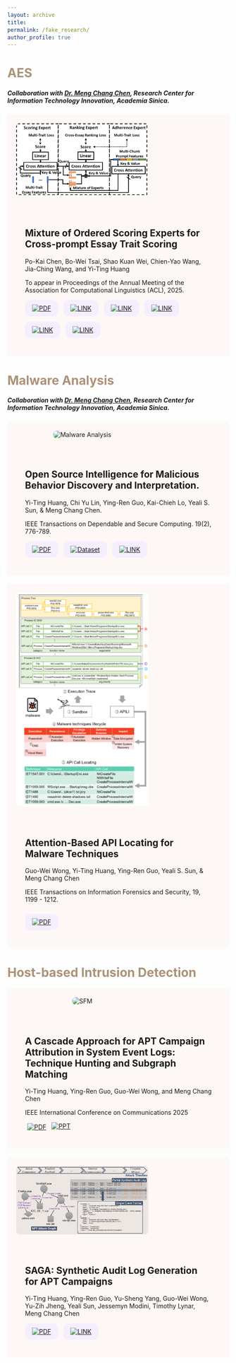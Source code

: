 ```yaml
---
layout: archive
title: 
permalink: /fake_research/
author_profile: true
---
```


<!-- 第一個區塊：MOOSE -->
<div>
  <h1 style="color:#AB9278;">AES</h1>
  <h5>Collaboration with <a href="https://homepage.iis.sinica.edu.tw/pages/mcc/index_en.html">Dr. Meng Chang Chen</a>, Research Center for Information Technology Innovation, Academia Sinica.</h5>
</div>
<div style="display: flex; align-items: flex-start; gap: 20px; flex-wrap: wrap; background:#FDF8F5; padding: 20px; margin-bottom: 20px;">
  <div style="width: 40%; min-width: 300px; display: flex; align-items: center; justify-content: center;">
    <img class="thumbnail" src="/images/moose.png" alt="Moose Project" style="width: auto; height: auto; max-width: 100%; max-height: 100%; cursor: pointer; border-radius: 8px;">
  </div>
  <div style="flex: 1; min-width: 250px; padding: 20px;">
    <h2 style="font-weight: bold;">Mixture of Ordered Scoring Experts for Cross-prompt Essay Trait Scoring</h2>
    <p>Po-Kai Chen, Bo-Wei Tsai, Shao Kuan Wei, Chien-Yao Wang, Jia-Ching Wang, and Yi-Ting Huang</p>
    <p>To appear in Proceedings of the Annual Meeting of the Association for Computational Linguistics (ACL), 2025.</p>
    <div style="display: flex; flex-wrap: wrap; gap: 12px; margin-top: 10px;">
      <!-- PDF連結 -->
      <a href="https://antslabtw.github.io/files/ACL2025_AES__MOOSE__camera_ready_.pdf" target="_blank" style="background: #f4eeff; padding: 10px 16px; border-radius: 12px;"><img src="https://cdn-icons-png.flaticon.com/512/337/337946.png" alt="PDF" width="24"></a>
      <!-- 網頁連結一 -->
      <a href="https://github.com/antslabtw/MOOSE-AES" target="_blank" style="background: #f4eeff; padding: 10px 16px; border-radius: 12px;"><img width="30" height="30" src="https://img.icons8.com/external-wanicon-lineal-color-wanicon/30/external-link-user-interface-wanicon-lineal-color-wanicon.png" alt="LINK"/></a>
      <!-- 網頁連結二 -->
      <a href="https://antslabtw.github.io/MOOSE/" target="_blank" style="background: #f4eeff; padding: 10px 16px; border-radius: 12px;"><img width="30" height="30" src="https://img.icons8.com/external-wanicon-lineal-color-wanicon/30/external-link-user-interface-wanicon-lineal-color-wanicon.png" alt="LINK"/></a>
      <!-- YT連結 -->
      <a href="https://youtu.be/6zLJOUHe5HI" target="_blank" style="background: #f4eeff; padding: 10px 16px; border-radius: 12px;"><img width="30" height="30" src="https://img.icons8.com/?size=100&id=19318&format=png&color=000000" alt="LINK"/></a>
      <!-- POSTER連結 -->
      <a href="/files/MOOSE_ACL25_POSTER_YT.pdf" target="_blank" style="background: #f4eeff; padding: 10px 16px; border-radius: 12px;"><img width="30" height="30" src="https://img.icons8.com/?size=100&id=qD08hnhP3M8R&format=png&color=000000" alt="LINK"/></a>
      <!-- PPT連結 -->
      <a href="/files/MOOSE_ACL25_slide_YT_v7 (2).pdf" target="_blank" style="background: #f4eeff; padding: 10px 16px; border-radius: 12px;"><img width="30" height="30" src="https://img.icons8.com/?size=100&id=20832&format=png&color=000000" alt="LINK"/></a>
    </div>
  </div>
</div>

<!-- 第二個區塊：MAMBA -->
<div>
  <h1 style="color:#AB9278;">Malware Analysis</h1>
  <h5>Collaboration with <a href="https://homepage.iis.sinica.edu.tw/pages/mcc/index_en.html">Dr. Meng Chang Chen</a>, Research Center for Information Technology Innovation, Academia Sinica.</h5>
</div>
<div style="display: flex; align-items: flex-start; gap: 20px; flex-wrap: wrap; background:#FDF8F5; padding: 20px; margin-bottom: 20px;">
  <div style="width: 40%; min-width: 300px; display: flex; align-items: center; justify-content: center;">
    <img class="thumbnail" src="/images/Malware_Analysis.png" alt="Malware Analysis" style="width: auto; height: auto; max-width: 100%; max-height: 100%; cursor: pointer; border-radius: 8px;">
  </div>
  <div style="flex: 1; min-width: 250px; padding: 20px;">
    <h2 style="font-weight: bold;">Open Source Intelligence for Malicious Behavior Discovery and Interpretation.</h2>
    <p>Yi-Ting Huang, Chi Yu Lin, Ying-Ren Guo, Kai-Chieh Lo, Yeali S. Sun, & Meng Chang Chen.</p>
    <p>IEEE Transactions on Dependable and Secure Computing. 19(2), 776-789.</p>
    <div style="display: flex; flex-wrap: wrap; gap: 12px; margin-top: 10px;">
      <a href="https://ieeexplore.ieee.org/stamp/stamp.jsp?tp=&arnumber=9566808" target="_blank" style="background: #f4eeff; padding: 10px 16px; border-radius: 12px;"><img src="https://cdn-icons-png.flaticon.com/512/337/337946.png" alt="PDF" width="24"></a>
      <a href="https://github.com/ythuang-tw/MAMBA" target="_blank" style="background: #f4eeff; padding: 10px 16px; border-radius: 12px;"><img src="https://img.icons8.com/?size=100&id=RaqQIdZmC624&format=png&color=000000" alt="Dataset" width="24"></a>
      <a href="https://www.mambaplus.tw/" target="_blank" style="background: #f4eeff; padding: 10px 16px; border-radius: 12px;"><img width="30" height="30" src="https://img.icons8.com/external-wanicon-lineal-color-wanicon/30/external-link-user-interface-wanicon-lineal-color-wanicon.png" alt="LINK"/></a>
    </div>
  </div>
</div>

<!-- 第三個區塊：APILI -->
<div style="display: flex; align-items: flex-start; gap: 20px; flex-wrap: wrap; background:#FDF8F5; padding: 20px; margin-bottom: 20px;">
  <div style="width: 40%; min-width: 300px; display: flex; align-items: center; justify-content: center;">
    <img class="thumbnail" src="/images/APILI.png" alt="Malware Analysis" style="width: auto; height: auto; max-width: 100%; max-height: 100%; cursor: pointer; border-radius: 8px;">
  </div>
  <div style="flex: 1; min-width: 250px; padding: 20px;">
    <h2 style="font-weight: bold;">Attention-Based API Locating for Malware Techniques</h2>
    <p>Guo-Wei Wong, Yi-Ting Huang, Ying-Ren Guo, Yeali S. Sun, & Meng Chang Chen</p>
    <p>IEEE Transactions on Information Forensics and Security, 19, 1199 - 1212.</p>
    <a href="https://ieeexplore.ieee.org/stamp/stamp.jsp?tp=&arnumber=10309174&tag=1" target="_blank" style="background: #f4eeff; padding: 10px 16px; border-radius: 12px; display: inline-block; margin-top: 10px;"><img src="https://cdn-icons-png.flaticon.com/512/337/337946.png" alt="PDF" width="24"></a>
  </div>
</div>

<div>
  <h1 style="color:#AB9278;">Host-based Intrusion Detection</h1>
</div>

<!-- 第四個區塊：SFM -->
<div style="display: flex; align-items: flex-start; gap: 20px; flex-wrap: wrap; background:#FDF8F5; padding: 20px; margin-bottom: 20px;">
  <div style="width: 40%; min-width: 300px; display: flex; align-items: center; justify-content: center;">
    <img class="thumbnail" src="???" alt="SFM" style="width: auto; height: auto; max-width: 100%; max-height: 100%; cursor: pointer; border-radius: 8px;">
  </div>
  <div style="flex: 1; min-width: 250px; padding: 20px;">
    <h2 style="font-weight: bold;">A Cascade Approach for APT Campaign Attribution in System Event Logs: Technique Hunting and Subgraph Matching</h2>
    <p>Yi-Ting Huang, Ying-Ren Guo, Guo-Wei Wong, and Meng Chang Chen</p>
    <p>IEEE International Conference on Communications 2025</p>
    <div style="display: flex; flex-wrap: wrap; gap: 12px; margin-top: 10px;">
      <a href="https://arxiv.org/pdf/2410.22602" target="_blank"><img width="30" height="30" src="https://cdn-icons-png.flaticon.com/512/337/337946.png" alt="PDF" style="vertical-align:middle; margin-left: 5px;" /></a>
      <a href="https://antslabtw.github.io/files/[ICC]SFM_ythuang_20250609_final.pdf" target="_blank"><img width="30" height="30" src="https://img.icons8.com/officexs/30/ppt.png" alt="PPT"/></a>
    </div>
  </div>
</div>

<!-- 第五個區塊：SAGA -->
<div style="display: flex; align-items: flex-start; gap: 20px; flex-wrap: wrap; background:#FDF8F5; padding: 20px; margin-bottom: 20px;">
  <div style="width: 40%; min-width: 300px; display: flex; align-items: center; justify-content: center;">
    <img class="thumbnail" src="/images/SAGA.png" alt="SAGA" style="width: auto; height: auto; max-width: 100%; max-height: 100%; cursor: pointer; border-radius: 8px;">
  </div>
  <div style="flex: 1; min-width: 250px; padding: 20px;">
    <h2 style="font-weight: bold;">SAGA: Synthetic Audit Log Generation for APT Campaigns</h2>
    <p>Yi-Ting Huang, Ying-Ren Guo, Yu-Sheng Yang, Guo-Wei Wong, Yu-Zih Jheng, Yeali Sun, Jessemyn Modini, Timothy Lynar, Meng Chang Chen</p>
    <div style="display: flex; flex-wrap: wrap; gap: 12px; margin-top: 10px;">
      <a href="https://arxiv.org/pdf/2411.13138" target="_blank" style="background: #f4eeff; padding: 10px 16px; border-radius: 12px;"><img src="https://cdn-icons-png.flaticon.com/512/337/337946.png" alt="PDF" width="24"></a>
      <a href="https://saga-tw.github.io/dataset" target="_blank" style="background: #f4eeff; padding: 10px 16px; border-radius: 12px;"><img width="30" height="30" src="https://img.icons8.com/external-wanicon-lineal-color-wanicon/30/external-link-user-interface-wanicon-lineal-color-wanicon.png" alt="LINK"/></a>
    </div>
  </div>
</div>

<!-- Modal 放大圖片 -->
<div id="modal" style="display: none; position: fixed; top: 0; left: 0; width: 100vw; height: 100vh; background-color: white; z-index: 9999; justify-content: center; align-items: center; flex-direction: column;">
  <span id="modalClose" style="position: absolute; top: 20px; right: 30px; font-size: 36px; color: black; cursor: pointer;">&times;</span>
  <img id="modalImage" style="max-width: 90%; max-height: 90%; border-radius: 10px;">
</div>

<script>
document.addEventListener("DOMContentLoaded", function () {
  const modal = document.getElementById("modal");
  const modalImg = document.getElementById("modalImage");
  const closeBtn = document.getElementById("modalClose");

  document.querySelectorAll(".thumbnail").forEach(img => {
    img.onclick = function () {
      modalImg.src = this.src;
      modal.style.display = "flex";
    };
  });

  closeBtn.onclick = function () {
    modal.style.display = "none";
  };

  modal.onclick = function (e) {
    if (e.target === modal) {
      modal.style.display = "none";
    }
  };
});
</script>
